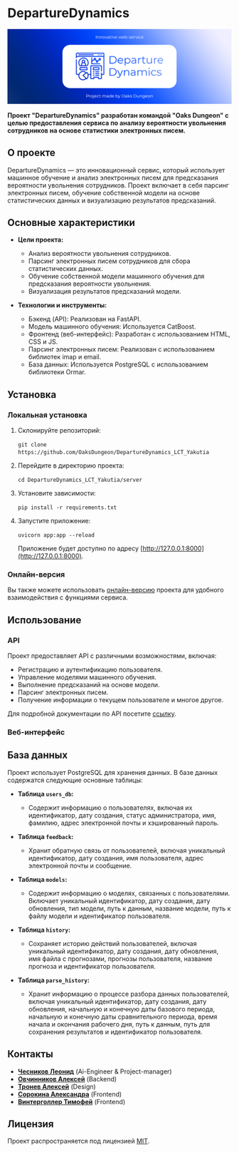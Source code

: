 # DepartureDynamics

![DepartureDynamics Logo](logo.png)

**Проект "DepartureDynamics" разработан командой "Oaks Dungeon" с целью предоставления сервиса по анализу вероятности увольнения сотрудников на основе статистики электронных писем.**

## О проекте

DepartureDynamics — это инновационный сервис, который использует машинное обучение и анализ электронных писем для предсказания вероятности увольнения сотрудников. Проект включает в себя парсинг электронных писем, обучение собственной модели на основе статистических данных и визуализацию результатов предсказаний.

## Основные характеристики

- **Цели проекта:**
  - Анализ вероятности увольнения сотрудников.
  - Парсинг электронных писем сотрудников для сбора статистических данных.
  - Обучение собственной модели машинного обучения для предсказания вероятности увольнения.
  - Визуализация результатов предсказаний модели.

- **Технологии и инструменты:**
  - Бэкенд (API): Реализован на FastAPI.
  - Модель машинного обучения: Используется CatBoost.
  - Фронтенд (веб-интерфейс): Разработан с использованием HTML, CSS и JS.
  - Парсинг электронных писем: Реализован с использованием библиотек imap и email.
  - База данных: Используется PostgreSQL с использованием библиотеки Ormar.

## Установка

### Локальная установка

1. Склонируйте репозиторий:

   `git clone https://github.com/OaksDungeon/DepartureDynamics_LCT_Yakutia`

2. Перейдите в директорию проекта:

   `cd DepartureDynamics_LCT_Yakutia/server`

3. Установите зависимости:

   `pip install -r requirements.txt`

4. Запустите приложение:

   `uvicorn app:app --reload`

   Приложение будет доступно по адресу [http://127.0.0.1:8000](http://127.0.0.1:8000).

### Онлайн-версия

Вы также можете использовать [онлайн-версию](http://89.232.176.235) проекта для удобного взаимодействия с функциями сервиса.

## Использование

### API

Проект предоставляет API с различными возможностями, включая:
- Регистрацию и аутентификацию пользователя.
- Управление моделями машинного обучения.
- Выполнение предсказаний на основе модели.
- Парсинг электронных писем.
- Получение информации о текущем пользователе и многое другое.

Для подробной документации по API посетите [ссылку](http://89.232.176.235/docs/api/index).

### Веб-интерфейс



## База данных

Проект использует PostgreSQL для хранения данных. В базе данных содержатся следующие основные таблицы:

- **Таблица `users_db`:**
  - Содержит информацию о пользователях, включая их идентификатор, дату создания, статус администратора, имя, фамилию, адрес электронной почты и хэшированный пароль.

- **Таблица `feedback`:**
  - Хранит обратную связь от пользователей, включая уникальный идентификатор, дату создания, имя пользователя, адрес электронной почты и сообщение.

- **Таблица `models`:**
  - Содержит информацию о моделях, связанных с пользователями. Включает уникальный идентификатор, дату создания, дату обновления, тип модели, путь к данным, название модели, путь к файлу модели и идентификатор пользователя.

- **Таблица `history`:**
  - Сохраняет историю действий пользователей, включая уникальный идентификатор, дату создания, дату обновления, имя файла с прогнозами, прогнозы пользователя, название прогноза и идентификатор пользователя.

- **Таблица `parse_history`:**
  - Хранит информацию о процессе разбора данных пользователей, включая уникальный идентификатор, дату создания, дату обновления, начальную и конечную даты базового периода, начальную и конечную даты сравнительного периода, время начала и окончания рабочего дня, путь к данным, путь для сохранения результатов и идентификатор пользователя.



## Контакты

- [**Чесников Леонид**](https://github.com/RebelRaider) (Ai-Engineer & Project-manager)
- [**Овчинников Алексей**](https://github.com/allelleo) (Backend)
- [**Тронев Алексей**](https://github.com/slund3r) (Design)
- [**Сорокина Александра**](https://github.com/SupPicaPica) (Frontend)
- [**Винтерголлер Тимофей**](https://github.com/KaiserVonGIUI) (Frontend)

## Лицензия

Проект распространяется под лицензией [MIT](LICENSE).
